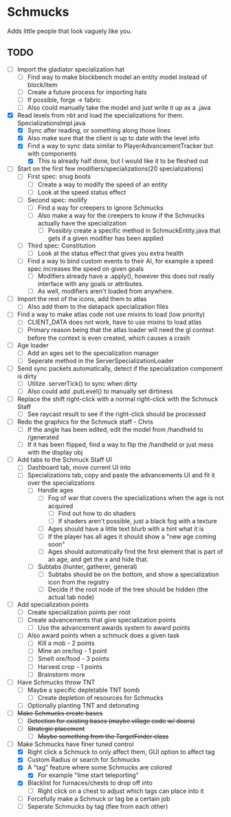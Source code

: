 # Schmucks

Adds little people that look vaguely like you.

## TODO
- [ ] Import the gladiator specialization hat
    - [ ] Find way to make blockbench model an entity model instead of block/item
    - [ ] Create a future process for importing hats
    - [ ] If possible, forge -> fabric
    - [ ] Also could manually take the model and just write it up as a .java
- [x] Read levels from nbt and load the specializations for them. SpecializationsImpl.java
    - [x] Sync after reading, or something along those lines
    - [x] Also make sure that the client is up to date with the level info
    - [x] Find a way to sync data similar to PlayerAdvancementTracker but with components
        - [x] This is already half done, but I would like it to be fleshed out
- [ ] Start on the first few modifiers/specializations(20 specializations)
    - [ ] First spec: snug boots
        - [ ] Create a way to modify the speed of an entity
        - [ ] Look at the speed status effect
    - [ ] Second spec: mollify
        - [ ] Find a way for creepers to ignore Schmucks
        - [ ] Also make a way for the creepers to know if the Schmucks actually have the specialization
            - [ ] Possibly create a specific method in SchmuckEntity.java that gets if a given modifier has been applied
    - [ ] Third spec: Constitution
        - [ ] Look at the status effect that gives you extra health
    - [ ] Find a way to bind custom events to their AI, for example a speed spec increases the speed on given goals
        - [ ] Modifiers already have a .apply(), however this does not really interface with any goals or attributes.
        - [ ] As well, modifiers aren't loaded from anywhere.
- [ ] Import the rest of the icons, add them to atlas
    - [ ] Also add them to the datapack specialization files
- [ ] Find a way to make atlas code not use mixins to load (low priority)
    - [ ] CLIENT_DATA does not work, have to use mixins to load atlas
    - [ ] Primary reason being that the atlas loader will need the gl context before the context is even created, which causes a crash
- [ ] Age loader
    - [ ] Add an ages set to the specialization manager
    - [ ] Seperate method in the ServerSpecializationLoader
- [ ] Send sync packets automatically, detect if the specialization component is dirty
    - [ ] Utilize .serverTick() to sync when dirty
    - [ ] Also could add .putLevel() to manually set dirtiness
- [ ] Replace the shift right-click with a normal right-click with the Schmuck Staff
    - [ ] See raycast result to see if the right-click should be processed
- [ ] Redo the graphics for the Schmuck staff - Chris
    - [ ] If the angle has been edited, edit the model from /handheld to /generated
    - [ ] If it has been flipped, find a way to flip the /handheld or just mess with the display obj
- [ ] Add tabs to the Schmuck Staff UI
    - [ ] Dashboard tab, move current UI into
    - [ ] Specializations tab, copy and paste the advancements UI and fit it over the specializations
        - [ ] Handle ages
            - [ ] Fog of war that covers the specializations when the age is not acquired
                - [ ] Find out how to do shaders
                - [ ] If shaders aren't possible, just a black fog with a texture
            - [ ] Ages should have a little text blurb with a hint what it is
            - [ ] If the player has all ages it should show a "new age coming soon"
            - [ ] Ages should automatically find the first element that is part of an age, and get the x and hide that.
        - [ ] Subtabs (hunter, gatherer, general)
            - [ ] Subtabs should be on the bottom, and show a specialization icon from the registry
            - [ ] Decide if the root node of the tree should be hidden (the actual tab node)
- [ ] Add specialization points
    - [ ] Create specialization points per root
    - [ ] Create advancements that give specialization points
        - [ ] Use the advancement awards system to award points
    - [ ] Also award points when a schmuck does a given task
        - [ ] Kill a mob - 2 points
        - [ ] Mine an ore/log - 1 point
        - [ ] Smelt ore/food - 3 points
        - [ ] Harvest crop - 1 points
        - [ ] Brainstorm more
- [ ] Have Schmucks throw TNT
    - [ ] Maybe a specific depletable TNT bomb
        - [ ] Create depletion of resources for Schmucks
    - [ ] Optionally planting TNT and detonating
- [ ] ~~Make Schmucks create bases~~
    - [ ] ~~Detection for existing bases (maybe village code w/ doors)~~
    - [ ] ~~Strategic placement~~
        - [ ] ~~Maybe something from the TargetFinder class~~
- [ ] Make Schmucks have finer tuned control
    - [x] Right click a Schmuck to only affect them, GUI option to affect tag
    - [x] Custom Radius or search for Schmucks
    - [x] A "tag" feature where some Schmucks are colored
        - [x] For example "lime start teleporting"
    - [x] Blacklist for furnaces/chests to drop off into
        - [ ] Right click on a chest to adjust which tags can place into it
    - [ ] Forcefully make a Schmuck or tag be a certain job
    - [ ] Seperate Schmucks by tag (flee from each other)